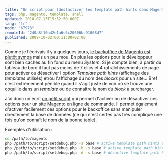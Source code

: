 ```yaml
---
title: "Un script pour (dés)activer les template path hints dans Magento"
tags: php, magento, template, shell
updated: 2010-07-13T15:52:50.000Z
lang: "fr"
node: "67973"
remoteId: "240a8f10a42e1a6c6c20606bc91068d7"
published: 2009-10-02T00:11:00+02:00
---
```


Comme je l'écrivais il y a quelques jours, [le backoffice de Magento est plutôt
sympa](/post/13-jours-avec-magento) mais un peu mou. En plus les options pour le
développeur sont bien cachés au fin fond du menu *System*. Si je compte bien, à
partir du tableau de bord il faut pas moins de 7 clics et 4 rafraîchissements de
page pour activer ou désactiver l'option *Template path hints* (affichage des
*templates* utilisés) et/ou l'affichage du nom des
*blocks*
pour un site... Bref c'est extrêmement pénible quand il s'agit juste de voir où
se trouve une coquille dans un *template* ou de connaître le nom du *block* à
surcharger.


J'ai donc un écrit [un petit
script](https://github.com/dpobel/stuff/blob/master/magento/scripts/setdebug.php)
qui permet d'activer ou de désactiver ces options pour un site
[Magento](/tag/magento) en ligne de commande. Il permet également d'activer
facilement ces options pour le backoffice sans manipuler directement la base de
données (ce qui n'est certes pas très compliqué une fois qu'on connaît le nom de
la bonne table).


Exemples d'utilisation :

``` bash
cd /path/to/magento
php /path/to/script/setdebug.php -s base # active template path hints pour le site dont le code est base
php /path/to/script/setdebug.php -b -s base # active template path hints et l'affichage des blocks
php /path/to/script/setdebug.php -d -s base # désactive template path hints et l'affichage des blocks
```

